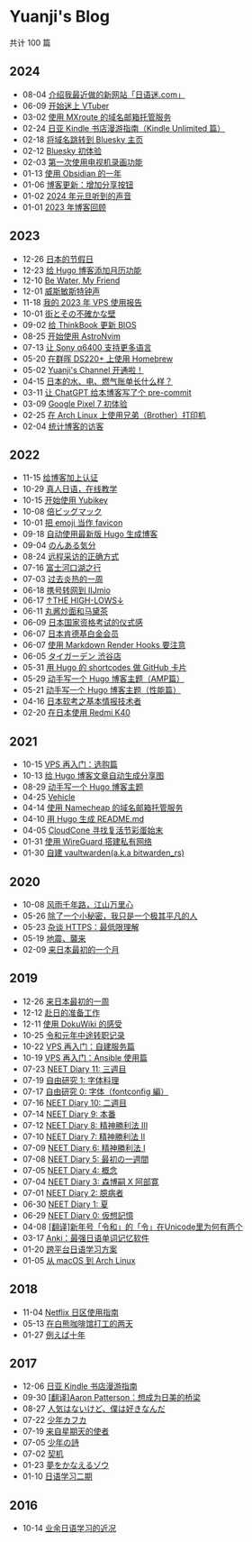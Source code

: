 # Yuanji's Blog

共计 100 篇

## 2024
- 08-04 [介绍我最近做的新网站「日语迷.com」](content/posts/介绍我最近做的新网站「日语迷.com」/index.md)
- 06-09 [开始迷上 VTuber](content/posts/开始迷上VTuber/index.md)
- 03-02 [使用 MXroute 的域名邮箱托管服务](content/posts/使用MXroute的域名邮箱托管服务/index.md)
- 02-24 [日亚 Kindle 书店漫游指南（Kindle Unlimited 篇）](content/posts/日亚Kindle书店漫游指南（Kindle_Unlimited篇）/index.md)
- 02-18 [将域名跳转到 Bluesky 主页](content/posts/将域名跳转到Bluesky主页/index.md)
- 02-12 [Bluesky 初体验](content/posts/Bluesky初体验/index.md)
- 02-03 [第一次使用电视机录画功能](content/posts/第一次使用电视机录画功能/index.md)
- 01-13 [使用 Obsidian 的一年](content/posts/使用Obsidian的一年/index.md)
- 01-06 [博客更新：增加分享按钮](content/posts/博客更新：增加分享按钮/index.md)
- 01-02 [2024 年元旦听到的声音](content/posts/2024年元旦听到的声音/index.md)
- 01-01 [2023 年博客回顾](content/posts/2023年博客回顾/index.md)
## 2023
- 12-26 [日本的节假日](content/posts/日本的节假日/index.md)
- 12-23 [给 Hugo 博客添加月历功能](content/posts/给Hugo博客添加月历功能/index.md)
- 12-10 [Be Water, My Friend](content/posts/Be_Water_My_Friend/index.md)
- 12-01 [威斯敏斯特钟声](content/posts/威斯敏斯特钟声/index.md)
- 11-18 [我的 2023 年 VPS 使用报告](content/posts/我的2023年VPS使用报告/index.md)
- 10-01 [街とその不確かな壁](content/posts/街とその不確かな壁/index.md)
- 09-02 [给 ThinkBook 更新 BIOS](content/posts/给ThinkBook更新BIOS/index.md)
- 08-25 [开始使用 AstroNvim](content/posts/开始使用AstroNvim/index.md)
- 07-13 [让 Sony α6400 支持更多语言](content/posts/让Sonyα6400支持更多语言/index.md)
- 05-20 [在群晖 DS220+ 上使用 Homebrew](content/posts/在群晖DS220+上使用Homebrew/index.md)
- 05-02 [Yuanji's Channel 开通啦！](content/posts/Yuanji'sChannel开通啦！/index.md)
- 04-15 [日本的水、电、燃气账单长什么样？](content/posts/日本的水、电、燃气账单长什么样？/index.md)
- 03-11 [让 ChatGPT 给本博客写了个 pre-commit](content/posts/让ChatGPT给本博客写了个pre-commit/index.md)
- 03-09 [Google Pixel 7 初体验](content/posts/GooglePixel7初体验/index.md)
- 02-25 [在 Arch Linux 上使用兄弟（Brother）打印机](content/posts/在ArchLinux上使用兄弟（Brother）打印机/index.md)
- 02-04 [统计博客的访客](content/posts/统计博客的访客/index.md)
## 2022
- 11-15 [给博客加上认证](content/posts/给博客加上认证/index.md)
- 10-29 [真人日语，在线教学](content/posts/真人日语，在线教学/index.md)
- 10-15 [开始使用 Yubikey](content/posts/开始使用Yubikey/index.md)
- 10-08 [倍ビッグマック](content/posts/倍ビッグマック/index.md)
- 10-01 [把 emoji 当作 favicon](content/posts/把emoji当作favicon/index.md)
- 09-18 [自动使用最新版 Hugo 生成博客](content/posts/自动使用最新版Hugo生成博客/index.md)
- 09-04 [のんある気分](content/posts/のんある気分/index.md)
- 08-24 [远程采访的正确方式](content/posts/远程采访的正确方式/index.md)
- 07-16 [富士河口湖之行](content/posts/富士河口湖之行/index.md)
- 07-03 [过去炎热的一周](content/posts/过去炎热的一周/index.md)
- 06-18 [携号转网到 IIJmio](content/posts/携号转网到IIJmio/index.md)
- 06-17 [↑THE HIGH-LOWS↓](content/posts/THE_HIGH-LOWS/index.md)
- 06-11 [丸酱炒面和马黛茶](content/posts/丸酱炒面和马黛茶/index.md)
- 06-09 [日本国家资格考试的仪式感](content/posts/日本国家资格考试的仪式感/index.md)
- 06-07 [日本肯德基白金会员](content/posts/日本肯德基白金会员/index.md)
- 06-07 [使用 Markdown Render Hooks 要注意](content/posts/使用Markdown_Render_Hooks要注意/index.md)
- 06-05 [タイガーデン 渋谷店](content/posts/タイガーデン渋谷店/index.md)
- 05-31 [用 Hugo 的 shortcodes 做 GitHub 卡片](content/posts/用Hugo的shortcodes做GitHub卡片/index.md)
- 05-29 [动手写一个 Hugo 博客主题（AMP篇）](content/posts/动手写一个Hugo博客主题（AMP篇）/index.md)
- 05-21 [动手写一个 Hugo 博客主题（性能篇）](content/posts/动手写一个Hugo博客主题（性能篇）/index.md)
- 04-16 [日本软考之基本情报技术者](content/posts/日本软考之基本情报技术者/index.md)
- 02-20 [在日本使用 Redmi K40](content/posts/在日本使用RedmiK40/index.md)
## 2021
- 10-15 [VPS 再入门：选购篇](content/posts/VPS再入门：选购篇/index.md)
- 10-13 [给 Hugo 博客文章自动生成分享图](content/posts/给Hugo博客文章自动生成分享图/index.md)
- 08-29 [动手写一个 Hugo 博客主题](content/posts/动手写一个Hugo博客主题/index.md)
- 04-25 [Vehicle](content/posts/Vehicle/index.md)
- 04-14 [使用 Namecheap 的域名邮箱托管服务](content/posts/使用Namecheap的域名邮箱托管服务/index.md)
- 04-10 [用 Hugo 生成 README.md](content/posts/用Hugo生成README.md/index.md)
- 04-05 [CloudCone 寻找复活节彩蛋始末](content/posts/CloudCone寻找复活节彩蛋始末/index.md)
- 01-31 [使用 WireGuard 搭建私有网络](content/posts/使用WireGuard搭建私有网络/index.md)
- 01-30 [自建 vaultwarden(a.k.a bitwarden_rs)](content/posts/自建vaultwarden/index.md)
## 2020
- 10-08 [风雨千年路，江山万里心](content/posts/风雨千年路，江山万里心/index.md)
- 05-26 [除了一个小秘密，我只是一个极其平凡的人](content/posts/除了一个小秘密，我只是一个极其平凡的人/index.md)
- 05-23 [杂谈 HTTPS：最低限理解](content/posts/杂谈HTTPS：最低限理解/index.md)
- 05-19 [地震、襲来](content/posts/地震、襲来/index.md)
- 02-09 [来日本最初的一个月](content/posts/来日本最初的一个月/index.md)
## 2019
- 12-26 [来日本最初的一周](content/posts/来日本最初的一周/index.md)
- 12-12 [赴日的准备工作](content/posts/赴日的准备工作/index.md)
- 12-11 [使用 DokuWiki 的感受](content/posts/使用DokuWiki的感受/index.md)
- 10-25 [令和元年中途转职记录](content/posts/令和元年中途转职记录/index.md)
- 10-22 [VPS 再入门：自建服务篇](content/posts/VPS再入门：自建服务篇/index.md)
- 10-19 [VPS 再入门：Ansible 使用篇](content/posts/VPS再入门：Ansible使用篇/index.md)
- 07-23 [NEET Diary 11: 三週目](content/posts/NEETDiary11：三週目/index.md)
- 07-19 [自由研究 1: 字体料理](content/posts/自由研究1：字体料理/index.md)
- 07-17 [自由研究 0: 字体（fontconfig 編）](content/posts/自由研究0：字体（fontconfig編）/index.md)
- 07-16 [NEET Diary 10: 二週目](content/posts/NEETDiary10：二週目/index.md)
- 07-14 [NEET Diary 9: 本番](content/posts/NEETDiary9：本番/index.md)
- 07-12 [NEET Diary 8: 精神勝利法 Ⅲ](content/posts/NEETDiary8：精神勝利法Ⅲ/index.md)
- 07-10 [NEET Diary 7: 精神勝利法 Ⅱ](content/posts/NEETDiary7：精神勝利法Ⅱ/index.md)
- 07-09 [NEET Diary 6: 精神勝利法 Ⅰ](content/posts/NEETDiary6：精神勝利法Ⅰ/index.md)
- 07-08 [NEET Diary 5: 最初の一週間](content/posts/NEETDiary5：最初の一週間/index.md)
- 07-05 [NEET Diary 4: 概念](content/posts/NEETDiary4：概念/index.md)
- 07-04 [NEET Diary 3: 森博嗣 X 阿部寛](content/posts/NEETDiary3：森博嗣X阿部寛/index.md)
- 07-01 [NEET Diary 2: 臆病者](content/posts/NEETDiary2：臆病者/index.md)
- 06-30 [NEET Diary 1: 夏](content/posts/NEETDiary1：夏/index.md)
- 06-29 [NEET Diary 0: 仮想記憶](content/posts/NEETDiary0：仮想記憶/index.md)
- 04-08 [[翻译]新年号「令和」的「令」在Unicode里为何有两个](content/posts/[翻译]新年号「令和」的「令」在Unicode里为何有两个/index.md)
- 03-17 [Anki：最强日语单词记忆软件](content/posts/Anki：最强日语单词记忆软件/index.md)
- 01-20 [跨平台日语学习方案](content/posts/跨平台日语学习方案/index.md)
- 01-05 [从 macOS 到 Arch Linux](content/posts/从macOS到ArchLinux/index.md)
## 2018
- 11-04 [Netflix 日区使用指南](content/posts/Netflix日区使用指南/index.md)
- 05-13 [在白熊咖啡馆打工的两天](content/posts/在白熊咖啡馆打工的两天/index.md)
- 01-27 [例えば十年](content/posts/例えば十年/index.md)
## 2017
- 12-06 [日亚 Kindle 书店漫游指南](content/posts/日亚Kindle书店漫游指南/index.md)
- 09-30 [[翻译]Aaron Patterson：想成为日美的桥梁](content/posts/[翻译]Aaron_Patterson：想成为日美的桥梁/index.md)
- 08-27 [人気はないけど、僕は好きなんだ](content/posts/人気はないけど、僕は好きなんだ/index.md)
- 07-22 [少年カフカ](content/posts/少年カフカ/index.md)
- 07-19 [来自星期天的使者](content/posts/来自星期天的使者/index.md)
- 07-05 [少年の詩](content/posts/少年の詩/index.md)
- 07-02 [契机](content/posts/契机/index.md)
- 01-23 [夢をかなえるゾウ](content/posts/夢をかなえるゾウ/index.md)
- 01-10 [日语学习二期](content/posts/日语学习二期/index.md)
## 2016
- 10-14 [业余日语学习的近况](content/posts/业余日语学习的近况/index.md)

